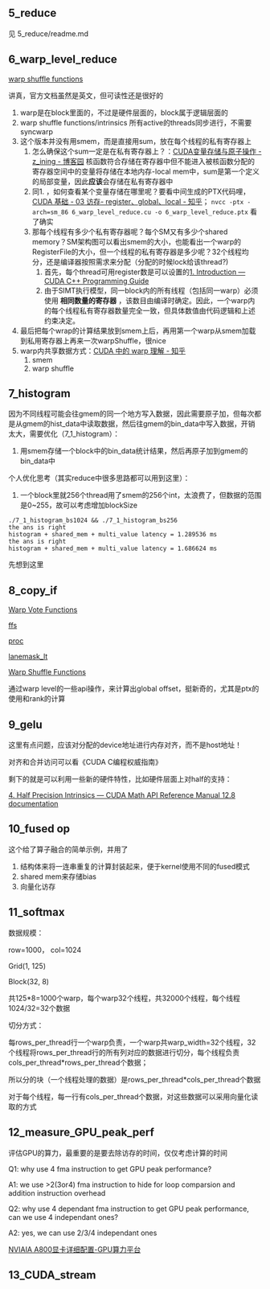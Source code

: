 ## 5_reduce

见 5_reduce/readme.md

## 6_warp_level_reduce

[warp shuffle functions](https://docs.nvidia.com/cuda/cuda-c-programming-guide/index.html?highlight=shuffle#warp-shuffle-functions)

讲真，官方文档虽然是英文，但可读性还是很好的

1. warp是在block里面的，不过是硬件层面的，block属于逻辑层面的
2. warp shuffle functions/intrinsics 所有active的threads同步进行，不需要syncwarp
3. 这个版本并没有用smem，而是直接用sum，放在每个线程的私有寄存器上
   1. 怎么确保这个sum一定是在私有寄存器上？：[CUDA变量存储与原子操作 - z_ining - 博客园](https://www.cnblogs.com/ining/p/17110813.html) 核函数符合存储在寄存器中但不能进入被核函数分配的寄存器空间中的变量将存储在本地内存-local mem中，sum是第一个定义的局部变量，因此**应该**会存储在私有寄存器中
   2. 同1. ，如何查看某个变量存储在哪里呢？要看中间生成的PTX代码哩，[CUDA 基础 - 03 访存- register、global、local - 知乎](https://zhuanlan.zhihu.com/p/565199964)；
      `nvcc -ptx -arch=sm_86 6_warp_level_reduce.cu -o 6_warp_level_reduce.ptx` 看了确实
   3. 那每个线程有多少个私有寄存器呢？每个SM又有多少个shared memory？SM架构图可以看出smem的大小，也能看出一个warp的RegisterFile的大小，但一个线程的私有寄存器是多少呢？32个线程均分，还是编译器按照需求来分配（分配的时候lock给该thread?)
      1. 首先，每个thread可用register数是可以设置的[1. Introduction — CUDA C++ Programming Guide](https://docs.nvidia.com/cuda/cuda-c-programming-guide/index.html?highlight=Register%2520Files#maximum-number-of-registers-per-thread)
      2. 由于SIMT执行模型，同一block内的所有线程（包括同一warp）必须使用 **相同数量的寄存器** ，该数目由编译时确定。因此，一个warp内的每个线程私有寄存器数量完全一致，但具体数值由代码逻辑和上述约束决定。
4. 最后把每个wrap的计算结果放到smem上后，再用第一个warp从smem加载到私用寄存器上再来一次warpShuffle，很nice
5. warp内共享数据方式：[CUDA 中的 warp 理解 - 知乎](https://zhuanlan.zhihu.com/p/22702033325)
   1. smem
   2. warp shuffle

## 7_histogram

因为不同线程可能会往gmem的同一个地方写入数据，因此需要原子加，但每次都是从gmem的hist_data中读取数据，然后往gmem的bin_data中写入数据，开销太大，需要优化（7_1_histogram）：

1. 用smem存储一个block中的bin_data统计结果，然后再原子加到gmem的bin_data中

个人优化思考（其实reduce中很多思路都可以用到这里）：

1. 一个block里就256个thread用了smem的256个int，太浪费了，但数据的范围是0~255，故可以考虑增加blockSize

```
./7_1_histogram_bs1024 && ./7_1_histogram_bs256 
the ans is right
histogram + shared_mem + multi_value latency = 1.289536 ms
the ans is right
histogram + shared_mem + multi_value latency = 1.686624 ms
```

先想到这里

## 8_copy_if

[Warp Vote Functions](https://docs.nvidia.com/cuda/cuda-c-programming-guide/index.html?highlight=__activemask#warp-vote-functions)

[ffs](https://docs.nvidia.com/cuda/libdevice-users-guide/__nv_ffs.html)

[proc](https://docs.nvidia.com/cuda/libdevice-users-guide/__nv_popc.html)

[lanemask_lt](https://docs.nvidia.com/cuda/parallel-thread-execution/index.html?highlight=lanemask_lt#special-registers-lanemask-lt)

[Warp Shuffle Functions](https://docs.nvidia.com/cuda/cuda-c-programming-guide/index.html?highlight=__shfl_sync#warp-shuffle-functions)

通过warp level的一些api操作，来计算出global offset，挺新奇的，尤其是ptx的使用和rank的计算

## 9_gelu

这里有点问题，应该对分配的device地址进行内存对齐，而不是host地址！

对齐和合并访问可以看《CUDA C编程权威指南》

剩下的就是可以利用一些新的硬件特性，比如硬件层面上对half的支持：

[4. Half Precision Intrinsics — CUDA Math API Reference Manual 12.8 documentation](https://docs.nvidia.com/cuda/cuda-math-api/cuda_math_api/group__CUDA__MATH__INTRINSIC__HALF.html#)


## 10_fused op

这个给了算子融合的简单示例，并用了

1. 结构体来将一连串重复的计算封装起来，便于kernel使用不同的fused模式
2. shared mem来存储bias
3. 向量化访存

## 11_softmax

数据规模：

row=1000， col=1024

Grid(1, 125)

Block(32, 8)

共125*8=1000个warp，每个warp32个线程，共32000个线程，每个线程1024/32=32个数据

切分方式：

每rows_per_thread行一个warp负责，一个warp共warp_width=32个线程，32个线程将rows_per_thread行的所有列对应的数据进行切分，每个线程负责cols_per_thread*rows_per_thread个数据；

所以分的块（一个线程处理的数据）是rows_per_thread*cols_per_thread个数据

对于每个线程，每一行有cols_per_thread个数据，对这些数据可以采用向量化读取的方式


## 12_measure_GPU_peak_perf

评估GPU的算力，最重要的是要去除访存的时间，仅仅考虑计算的时间

Q1: why use 4 fma instruction to get GPU peak performance?

A1: we use >2(3or4) fma instruction to hide for loop comparsion and addition instruction overhead

Q2: why use 4 dependant fma instruction to get GPU peak performance, can we use 4 independant ones?

A2: yes, we can use 2/3/4 independant ones

[NVIAIA A800显卡详细配置-GPU算力平台](http://www.suanlicloud.com/article/22.html)


## 13_CUDA_stream
